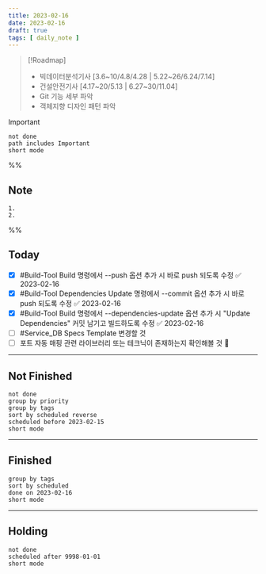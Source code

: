 ```yaml
---
title: 2023-02-16
date: 2023-02-16
draft: true
tags: [ daily_note ]
---
```


> [!Roadmap] 
> - 빅데이터분석기사 [3.6~10/4.8/4.28 | 5.22~26/6.24/7.14]
> - 건설안전기사 [4.17~20/5.13 | 6.27~30/11.04]
> - Git 기능 세부 파악
> - 객체지향 디자인 패턴 파악

> [!important] 
> ```tasks
> not done
> path includes Important
> short mode
> ```

%%
## Note
	1. 
	2. 
 
%%

## Today
- [x] #Build-Tool Build 명령에서 --push 옵션 추가 시 바로 push 되도록 수정 ✅ 2023-02-16
- [x] #Build-Tool Dependencies Update 명령에서 --commit 옵션 추가 시 바로 push 되도록 수정 ✅ 2023-02-16
- [x] #Build-Tool Build 명령에서 --dependencies-update 옵션 추가 시 "Update Dependencies" 커밋 남기고 빌드하도록 수정 ✅ 2023-02-16
- [ ] #Service_DB Specs Template 변경할 것
- [ ] 포트 자동 매핑 관련 라이브러리 또는 테크닉이 존재하는지 확인해볼 것 🔼

---
## Not Finished
```tasks
not done
group by priority
group by tags
sort by scheduled reverse
scheduled before 2023-02-15
short mode
```
---
## Finished
```tasks
group by tags
sort by scheduled
done on 2023-02-16
short mode
```
---
## Holding
```tasks
not done
scheduled after 9998-01-01
short mode
```